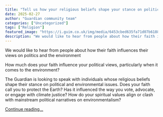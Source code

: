 ```yaml
---
title: "Tell us how your religious beliefs shape your stance on political and environmental issues"
date: 2025-02-27
author: "Guardian community team"
categories: ["Uncategorized"]
tags: ["Religion"]
featured_image: "https://i.guim.co.uk/img/media/6453cbed635fa71d07b61886b9adcef7e9fdf8c9/0_621_5366_3219/master/5366.jpg?width=140&quality=85&auto=format&fit=max&s=c1f92d264e5cf2bb0d19d0a7fd12c2a4"
description: "We would like to hear from people about how their faith influences their views on politics and the environmentHow much does your faith influence your political ..."
---
```


We would like to hear from people about how their faith influences their views on politics and the environment

How much does your faith influence your political views, particularly when it comes to the environment?

The Guardian is looking to speak with individuals whose religious beliefs shape their stance on political and environmental issues. Does your faith call you to protect the Earth? Has it influenced the way you vote, advocate, or engage with climate justice? How do your spiritual values align or clash with mainstream political narratives on environmentalism?

[Continue reading...](https://www.theguardian.com/world/2025/feb/27/tell-us-how-your-religious-beliefs-shape-your-stance-on-political-and-environmental-issues)
